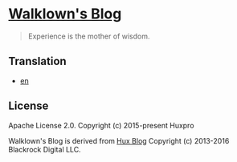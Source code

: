 [Walklown's Blog](https://walklown.github.io/)
================================

> Experience is the mother of wisdom.

Translation
---------------

- [en](https://github.com/walklown/walklown.github.io/blob/master/_doc/README.md)


License
-------

Apache License 2.0.
Copyright (c) 2015-present Huxpro

Walklown's Blog is derived from [Hux Blog](https://github.com/Huxpro/huxpro.github.io/)
Copyright (c) 2013-2016 Blackrock Digital LLC.